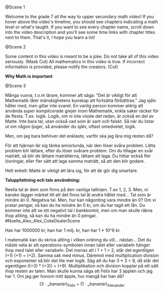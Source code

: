@Scene 1

Welcome to the grade 7 all the way to upper secondary math video! If you hover above the video's timeline, you should see chapters indicating a math level or what's taught. If you want to see every chapter name, scroll down into the video description and you'll see some time links with chapter titles next to them. That's it, I hope you learn a lot!

@Scene 2

Some content in this video is meant to be a joke.
Do not take all of this video seriously.
(Mask Cut)
All mathematics in this video is true.
If incorrect information is provided, please notify the creators.
(Cut)


**Why Math is important**

@Scene 3

Många vuxna, t.o.m lärare, kommer att säga: "Det är viktigt för att Mathematik låter mänskighetens kunskap att fortsätta förbättras." Jag själv håller med, men gillar inte svaret.
En vanlig person kommer aldrig att använda *super komplicerade* grejer inom Mathematik, enkla saker räcker för de flesta. T.ex. logik. Logik, om ni inte visste det redan, är också en del av Matte. Inte bara tal, utan också vad som är sant och falskt. Så när du listar ut om någon ljuger, så använder du själv, oftast omedvetet, logik. 

Men, om jag bara behöver det enklaste, varför ska jag lära mig resten då? 

För att hjärnan lär sig tänka annorlunda, när den löser svåra problem. Lätta problem blir lättare, efter du löser svårare problem. Om du tillagar en svår maträtt, så blir de lättare maträtterna, lättare att laga. Du hittar också fler lösningar, eller fler sätt att laga samma maträtt, så att den blir godare.

Helt enkelt: Matte är viktigt att lära sig, för att de gör dig smartare.

**Taluppfattning och tals användning:**

 Reella tal är dem som finns på den vanliga tallinjen. T.ex 1, 2, 3. Men, ni kanske lägger märket till att det finns tal åt andra hållet med... Tal som är mindre än 0. Negativa tal. Men, hur kan någonting vara mindre än 0? Om vi pratar pengar, så kan du ha mindre än 0 kr, om du har tagit ett lån. Du kommer inte att se ett  negativt tal i bankkontot, men om man skulle räkna ihop allting, så kan du ha mindre än 0 pengar. #Noelle_Alex_Alex_CokeDealerScene

Han har 1000000 kr, han har 1 milj. kr, han har 1 * 10^6 kr.

I matematik kan du skriva allting i vilken ordning du vill... nästan...
Det du måste veta är att operations-symbolen innan talet eller variabeln hänger ihop med talet eller variabeln. Det menas att i 1 + 1 = 2, står det egentligen (+1) (+1) = (+2).
Samma sak med minus. Däremot med multiplication division och exponenter så blir det lite mer logik. Säg att du har 3 * 3 = 9, då står det egentligen ((+3) * (+3)) = (+9).
Multiplikation och division kopplar på ett sätt ihop resten av talen.
Man skulle kunna säga att Felix har 3 äpplen och jag har 1. Om jag ger honom mitt äpple, hur mangå har han då?
$$(3 \cdot {}_+\text{bananer})_{\text{Felix}} + (1 \cdot {}_+\text{bananer})_{\text{Alexander}}$$
